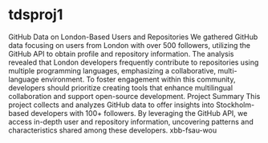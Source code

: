 # tdsproj1
GitHub Data on London-Based Users and Repositories
We gathered GitHub data focusing on users from London with over 500 followers, utilizing the GitHub API to obtain profile and repository information.
The analysis revealed that London developers frequently contribute to repositories using multiple programming languages, emphasizing a collaborative, multi-language environment.
To foster engagement within this community, developers should prioritize creating tools that enhance multilingual collaboration and support open-source development.
Project Summary
This project collects and analyzes GitHub data to offer insights into Stockholm-based developers with 100+ followers. By leveraging the GitHub API, we access in-depth user and repository information, uncovering patterns and characteristics shared among these developers.
xbb-fsau-wou
